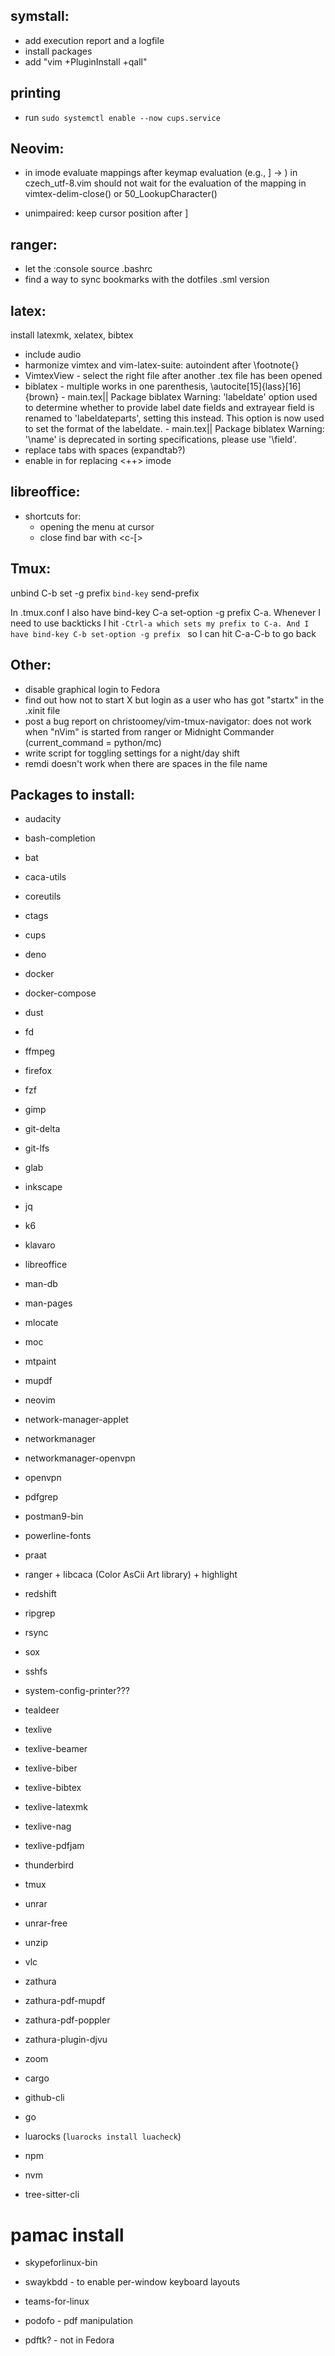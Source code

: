 symstall:
-----------
- add execution report and a logfile
- install packages
- add "vim +PluginInstall +qall"

printing
--------
- run `sudo systemctl enable --now cups.service`

Neovim:
-----
- in imode evaluate mappings after keymap evaluation (e.g., ] -> ) in
  czech_utf-8.vim should not wait for the evaluation of the mapping in
  vimtex-delim-close() or 50_LookupCharacter()

- unimpaired: keep cursor position after ]<Space>

ranger:
-------
- let the :console source .bashrc
- find a way to sync bookmarks with the dotfiles .sml version

latex:
------
install latexmk, xelatex, bibtex
- include audio
- harmonize vimtex and vim-latex-suite: autoindent after \footnote{}
- VimtexView - select the right file after another .tex file has been opened
- biblatex - multiple works in one parenthesis, \autocite[15]{lass}[16]{brown}
		   - main.tex|| Package biblatex Warning: 'labeldate' option used to
			 determine whether to provide label date fields and extrayear field
			 is renamed to 'labeldateparts', setting this instead. This option
			 is now used to set the format of the labeldate.
		   - main.tex|| Package biblatex Warning: '\name' is deprecated in
			 sorting specifications, please use '\field'.
- replace tabs with spaces (expandtab?)
- enable <c-space> in for replacing <++> imode

libreoffice:
------------
- shortcuts for:
	- opening the menu at cursor
	- close find bar with <c-[>

Tmux:
-----
unbind C-b
set -g prefix `
bind-key ` send-prefix

In .tmux.conf I also have bind-key C-a set-option -g prefix C-a. Whenever I need
to use backticks I hit `-Ctrl-a which sets my prefix to C-a. And I have bind-key
C-b set-option -g prefix ` so I can hit C-a-C-b to go back

Other:
------
- disable graphical login to Fedora
- find out how not to start X but login as a user who has got "startx" in the
  .xinit file
- post a bug report on christoomey/vim-tmux-navigator:
	does not work when "nVim" is started from ranger or Midnight Commander
	(current_command = python/mc)
- write script for toggling settings for a night/day shift
- remdi doesn't work when there are spaces in the file name

Packages to install:
--------------------
- audacity
- bash-completion
- bat
- caca-utils
- coreutils
- ctags
- cups
- deno
- docker
- docker-compose
- dust
- fd
- ffmpeg
- firefox
- fzf
- gimp
- git-delta
- git-lfs
- glab
- inkscape
- jq
- k6
- klavaro
- libreoffice
- man-db
- man-pages
- mlocate
- moc
- mtpaint
- mupdf
- neovim
- network-manager-applet
- networkmanager
- networkmanager-openvpn
- openvpn
- pdfgrep
- postman9-bin
- powerline-fonts
- praat
- ranger + libcaca (Color AsCii Art library) + highlight
- redshift
- ripgrep
- rsync
- sox
- sshfs
- system-config-printer???
- tealdeer
- texlive
- texlive-beamer
- texlive-biber
- texlive-bibtex
- texlive-latexmk
- texlive-nag
- texlive-pdfjam
- thunderbird
- tmux
- unrar
- unrar-free
- unzip
- vlc
- zathura
- zathura-pdf-mupdf
- zathura-pdf-poppler
- zathura-plugin-djvu
- zoom

- cargo
- github-cli
- go
- luarocks (`luarocks install luacheck`)
- npm
- nvm
- tree-sitter-cli

# pamac install
- skypeforlinux-bin
- swaykbdd - to enable per-window keyboard layouts
- teams-for-linux

- podofo - pdf manipulation
- pdftk? - not in Fedora
